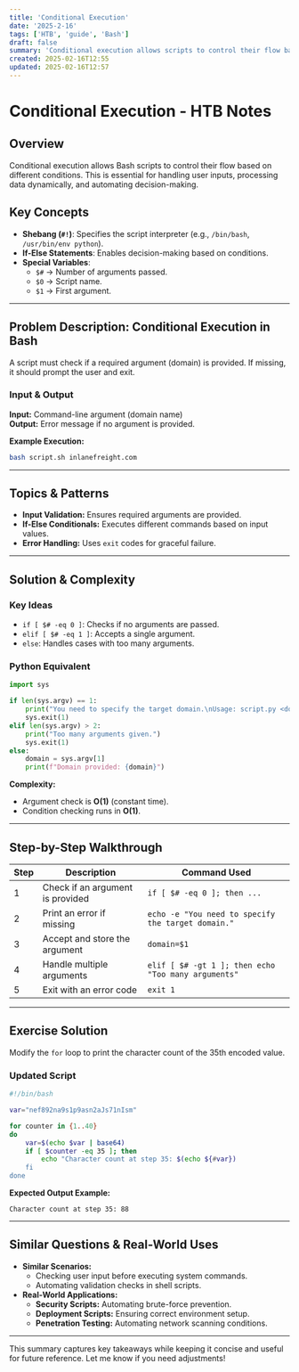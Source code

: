 ```yaml
---
title: 'Conditional Execution'
date: '2025-2-16'
tags: ['HTB', 'guide', 'Bash']
draft: false
summary: 'Conditional execution allows scripts to control their flow based on different conditions'
created: 2025-02-16T12:55
updated: 2025-02-16T12:57
---
```


# Conditional Execution - HTB Notes

## Overview

Conditional execution allows Bash scripts to control their flow based on different conditions. This is essential for handling user inputs, processing data dynamically, and automating decision-making.

## Key Concepts

- **Shebang (`#!`)**: Specifies the script interpreter (e.g., `/bin/bash`, `/usr/bin/env python`).
- **If-Else Statements**: Enables decision-making based on conditions.
- **Special Variables**:
  - `$#` → Number of arguments passed.
  - `$0` → Script name.
  - `$1` → First argument.

---

## Problem Description: Conditional Execution in Bash

A script must check if a required argument (domain) is provided. If missing, it should prompt the user and exit.

### **Input & Output**

**Input:** Command-line argument (domain name)  
**Output:** Error message if no argument is provided.

**Example Execution:**

```bash
bash script.sh inlanefreight.com
```

---

## Topics & Patterns

- **Input Validation:** Ensures required arguments are provided.
- **If-Else Conditionals:** Executes different commands based on input values.
- **Error Handling:** Uses `exit` codes for graceful failure.

---

## Solution & Complexity

### **Key Ideas**

- `if [ $# -eq 0 ]`: Checks if no arguments are passed.
- `elif [ $# -eq 1 ]`: Accepts a single argument.
- `else`: Handles cases with too many arguments.

### **Python Equivalent**

```python
import sys

if len(sys.argv) == 1:
    print("You need to specify the target domain.\nUsage: script.py <domain>")
    sys.exit(1)
elif len(sys.argv) > 2:
    print("Too many arguments given.")
    sys.exit(1)
else:
    domain = sys.argv[1]
    print(f"Domain provided: {domain}")
```

**Complexity:**

- Argument check is **O(1)** (constant time).
- Condition checking runs in **O(1)**.

---

## Step-by-Step Walkthrough

| Step | Description                      | Command Used                                        |
| ---- | -------------------------------- | --------------------------------------------------- |
| 1    | Check if an argument is provided | `if [ $# -eq 0 ]; then ...`                         |
| 2    | Print an error if missing        | `echo -e "You need to specify the target domain."`  |
| 3    | Accept and store the argument    | `domain=$1`                                         |
| 4    | Handle multiple arguments        | `elif [ $# -gt 1 ]; then echo "Too many arguments"` |
| 5    | Exit with an error code          | `exit 1`                                            |

---

## Exercise Solution

Modify the `for` loop to print the character count of the 35th encoded value.

### **Updated Script**

```bash
#!/bin/bash

var="nef892na9s1p9asn2aJs71nIsm"

for counter in {1..40}
do
    var=$(echo $var | base64)
    if [ $counter -eq 35 ]; then
        echo "Character count at step 35: $(echo ${#var})
    fi
done
```

**Expected Output Example:**

```
Character count at step 35: 88
```

---

## Similar Questions & Real-World Uses

- **Similar Scenarios:**
  - Checking user input before executing system commands.
  - Automating validation checks in shell scripts.
- **Real-World Applications:**
  - **Security Scripts:** Automating brute-force prevention.
  - **Deployment Scripts:** Ensuring correct environment setup.
  - **Penetration Testing:** Automating network scanning conditions.

---

This summary captures key takeaways while keeping it concise and useful for future reference. Let me know if you need adjustments!
